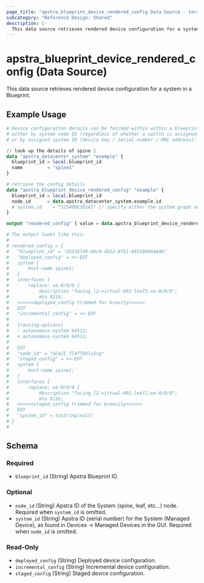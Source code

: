 ```yaml
---
page_title: "apstra_blueprint_device_rendered_config Data Source - terraform-provider-apstra"
subcategory: "Reference Design: Shared"
description: |-
  This data source retrieves rendered device configuration for a system in a Blueprint.
---
```


# apstra_blueprint_device_rendered_config (Data Source)

This data source retrieves rendered device configuration for a system in a Blueprint.


## Example Usage

```terraform
# Device configuraiton details can be fetched within within a blueprint
# either by system node ID (regardless of whether a switch is assigned)
# or by assigned system ID (device key / serial number / MAC address):

// look up the details of spine 1
data "apstra_datacenter_system" "example" {
  blueprint_id = local.blueprint_id
  name         = "spine1"
}

# retrieve the config details
data "apstra_blueprint_device_rendered_config" "example" {
  blueprint_id = local.blueprint_id
  node_id      = data.apstra_datacenter_system.example.id
  # system_id    = "525400E365A5" // specify either the system graph node ID or the assigned switch serial number
}

output "rendered_config" { value = data.apstra_blueprint_device_rendered_config.example }

# The output looks like this:
#
# rendered_config = {
#   "blueprint_id" = "d3336749-88c9-4922-8f61-043198664840"
#   "deployed_config" = <<-EOT
#   system {
#       host-name spine1;
#   }
#   interfaces {
#       replace: xe-0/0/0 {
#           description "facing_l2-virtual-001-leaf1:xe-0/0/0";
#           mtu 9216;
#   <<<<<<deployed_config trimmed for brevity>>>>>>
#   EOT
#   "incremental_config" = <<-EOT
#
#   [routing-options]
#   - autonomous-system 64512;
#   + autonomous-system 64511;
#
#   EOT
#   "node_id" = "GCmJI_Tl47TkOls2vg"
#   "staged_config" = <<-EOT
#   system {
#       host-name spine1;
#   }
#   interfaces {
#       replace: xe-0/0/0 {
#           description "facing_l2-virtual-001-leaf1:xe-0/0/0";
#           mtu 9216;
#   <<<<<<staged_config trimmed for breevity>>>>>>
#   EOT
#   "system_id" = tostring(null)
# }
#
```

<!-- schema generated by tfplugindocs -->
## Schema

### Required

- `blueprint_id` (String) Apstra Blueprint ID.

### Optional

- `node_id` (String) Apstra ID of the System (spine, leaf, etc...) node. Required when `system_id` is omitted.
- `system_id` (String) Apstra ID (serial number) for the System (Managed Device), as found in Devices -> Managed Devices in the GUI. Required when `node_id` is omitted.

### Read-Only

- `deployed_config` (String) Deployed device configuration.
- `incremental_config` (String) Incremental device configuration.
- `staged_config` (String) Staged device configuration.
